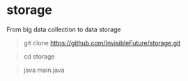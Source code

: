 # storage
From big data collection to data storage

> git clone https://github.com/InvisibleFuture/storage.git

> cd storage

> java main.java
